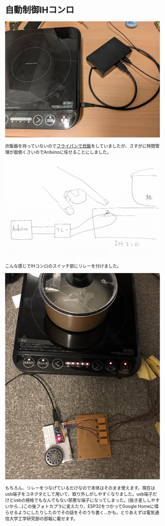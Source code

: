 # 自動制御IHコンロ
<!--description
IHコンロをArduinoで自動制御してお米を炊いてもらう。まだ全部は書いてない
description-->

![外観](thumbnail.jpg)

炊飯器を持っていないので<a href="../rice">フライパンで炊飯</a>をしていましたが、さすがに時間管理が面倒くさいのでArduinoに任せることにしました。

![イメージ図](002.png)

こんな感じでIHコンロのスイッチ部にリレーを付けました。

![炊飯の様子](001.jpg)

もちろん、リレーをつなげているだけなので本体はそのまま使えます。現在はusb端子をコネクタとして用いて、取り外しがしやすくなりました。usb端子だけどusbの規格でもなんでもない邪悪な端子になってしまった。(抜き差ししやすいから…)この後フォトカプラに変えたり、ESP32をつかってGoogle Homeに喋らせるようにしたりしたのでその話をそのうち書く…かも。とりあえずは電気通信大学工学研究部の部報に載せます。
    